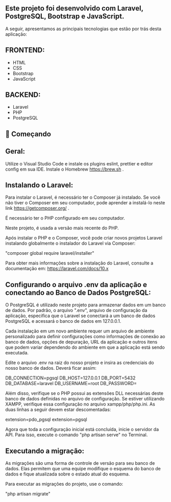 ## Este projeto foi desenvolvido com Laravel, PostgreSQL, Bootstrap e JavaScript.

A seguir, apresentamos as principais tecnologias que estão por trás desta aplicação:

## FRONTEND:

- HTML
- CSS
- Bootstrap
- JavaScript

## BACKEND:

- Laravel
- PHP
- PostgreSQL

## 🚀 Começando

## Geral:

Utilize o Visual Studio Code e instale os plugins eslint, prettier e editor config em sua IDE.
Instale o Homebrew https://brew.sh .

## Instalando o Laravel:

Para instalar o Laravel, é necessário ter o Composer já instalado. Se você não tiver o Composer em seu computador, pode aprender a instalá-lo neste link https://getcomposer.org/ .

É necessário ter o PHP configurado em seu computador.

Neste projeto, é usada a versão mais recente do PHP.

Após instalar o PHP e o Composer, você pode criar novos projetos Laravel instalando globalmente o instalador do Laravel via Composer:

"composer global require laravel/installer"

Para obter mais informações sobre a instalação do Laravel, consulte a documentação em: https://laravel.com/docs/10.x

## Configurando o arquivo .env da aplicação e conectando ao Banco de Dados PostgreSQL:

O PostgreSQL é utilizado neste projeto para armazenar dados em um banco de dados. Por padrão, o arquivo ".env", arquivo de configuração da aplicação, especifica que o Laravel se conectará a um banco de dados PostgreSQL e acessará o banco de dados em 127.0.0.1.

Cada instalação em um novo ambiente requer um arquivo de ambiente personalizado para definir configurações como informações de conexão ao banco de dados, opções de depuração, URL da aplicação e outros itens que podem variar dependendo do ambiente em que a aplicação está sendo executada.

Edite o arquivo .env na raiz do nosso projeto e insira as credenciais do nosso banco de dados. Deverá ficar assim:

DB_CONNECTION=pgsql
DB_HOST=127.0.0.1
DB_PORT=5432
DB_DATABASE=laravel
DB_USERNAME=root
DB_PASSWORD=

Além disso, verifique se o PHP possui as extensões DLL necessárias deste banco de dados definidas no arquivo de configuração. Se estiver utilizando XAMPP, verifique essa configuração no arquivo xampp/php/php.ini. As duas linhas a seguir devem estar descomentadas:

extension=pdo_pgsql
extension=pgsql

Agora que toda a configuração inicial está concluída, inicie o servidor da API. Para isso, execute o comando "php artisan serve" no Terminal.

## Executando a migração:

As migrações são uma forma de controle de versão para seu banco de dados. Elas permitem que uma equipe modifique o esquema do banco de dados e fique atualizada sobre o estado atual do esquema.

Para executar as migrações do projeto, use o comando:

"php artisan migrate"